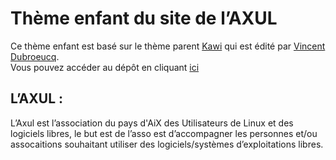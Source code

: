 # Thème enfant du site de l’AXUL

Ce thème enfant est basé sur le thème parent [Kawi](https://fr.wordpress.org/themes/kawi/) qui est édité par [Vincent Dubroeucq](https://vincentdubroeucq.com/).  
Vous pouvez accéder au dépôt en cliquant [ici](https://github.com/vincedubroeucq/kawi)

## L’AXUL :

L’Axul est l’association du pays d'AiX des Utilisateurs de Linux et des logiciels libres, le but est de l’asso est d’accompagner les personnes et/ou assocaitions souhaitant utiliser des logiciels/systèmes d’exploitations libres.